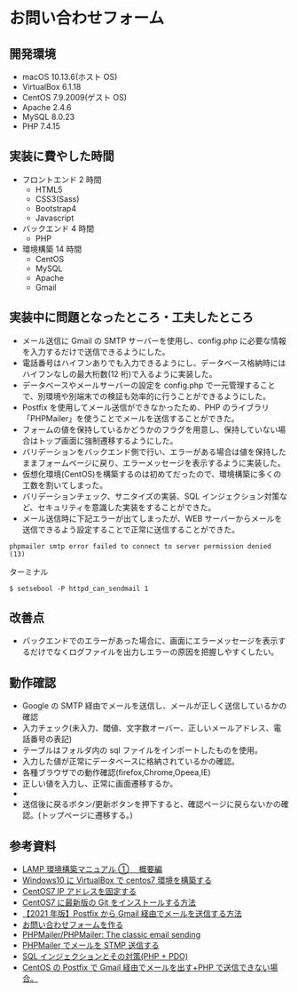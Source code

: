 # お問い合わせフォーム

## 開発環境

- macOS 10.13.6(ホスト OS)
- VirtualBox 6.1.18
- CentOS 7.9.2009(ゲスト OS)
- Apache 2.4.6
- MySQL 8.0.23
- PHP 7.4.15

## 実装に費やした時間

- フロントエンド 2 時間
  - HTML5
  - CSS3(Sass)
  - Bootstrap4
  - Javascript
- バックエンド 4 時間
  - PHP
- 環境構築 14 時間
  - CentOS
  - MySQL
  - Apache
  - Gmail

## 実装中に問題となったところ・工夫したところ

- メール送信に Gmail の SMTP サーバーを使用し、config.php に必要な情報を入力するだけで送信できるようにした。
- 電話番号はハイフンありでも入力できるようにし、データベース格納時にはハイフンなしの最大桁数(12 桁)で入るように実装した。
- データベースやメールサーバーの設定を config.php で一元管理することで、別環境や別端末での検証も効率的に行うことができるようにした。
- Postfix を使用してメール送信ができなかったため、PHP のライブラリ「PHPMailer」を使うことでメールを送信することができた。
- フォームの値を保持しているかどうかのフラグを用意し、保持していない場合はトップ画面に強制遷移するようにした。
- バリデーションをバックエンド側で行い、エラーがある場合は値を保持したままフォームページに戻り、エラーメッセージを表示するように実装した。
- 仮想化環境(CentOS)を構築するのは初めてだったので、環境構築に多くの工数を割いてしまった。
- バリデーションチェック、サニタイズの実装、SQL インジェクション対策など、セキュリティを意識した実装をすることができた。
- メール送信時に下記エラーが出てしまったが、WEB サーバーからメールを送信できるよう設定することで正常に送信することができた。

```
phpmailer smtp error failed to connect to server permission denied (13)
```

ターミナル

```
$ setsebool -P httpd_can_sendmail 1
```

## 改善点

- バックエンドでのエラーがあった場合に、画面にエラーメッセージを表示するだけでなくログファイルを出力しエラーの原因を把握しやすくしたい。

## 動作確認

- Google の SMTP 経由でメールを送信し、メールが正しく送信しているかの確認
- 入力チェック(未入力、閾値、文字数オーバー、正しいメールアドレス、電話番号の表記)
- テーブルはフォルダ内の sql ファイルをインポートしたものを使用。
- 入力した値が正常にデータベースに格納されているかの確認。
- 各種ブラウザでの動作確認(firefox,Chrome,Opeea,IE)
- 正しい値を入力し、正常に画面遷移するか。
-
- 送信後に戻るボタン/更新ボタンを押下すると、確認ページに戻らないかの確認。(トップページに遷移する。)

## 参考資料

- [LAMP 環境構築マニュアル ① 　概要編](https://pointsandlines.jp/server-infra/lamp-overview)
- [Windows10 に VirtualBox で centos7 環境を構築する](https://qiita.com/apricotcomic/items/035dc1c0c7ad08054495)
- [CentOS7 IP アドレスを固定する](https://qiita.com/miriwo/items/5791f552055fda573cf3)
- [CentOS7 に最新版の Git をインストールする方法](https://qiita.com/tomy0610/items/66e292f80aa1adc1161d)
- [【2021 年版】Postfix から Gmail 経由でメールを送信する方法](https://codeforfun.jp/how-to-send-email-with-postfix-and-gmail/)
- [お問い合わせフォームを作る](https://gray-code.com/php/make-the-form-introduction/)
- [PHPMailer/PHPMailer: The classic email sending](https://github.com/PHPMailer/PHPMailer)
- [PHPMailer でメールを STMP 送信する](https://qiita.com/e__ri/items/857b12e73080019e00b5)
- [SQL インジェクションとその対策(PHP + PDO)](https://qiita.com/kurodenwa/items/8807e79515c0e2b4dad9)
- [CentOS の Postfix で Gmail 経由でメールを出す+PHP で送信できない場合。](https://www.ituki-yu2.net/entry/20140805/1407247229)

